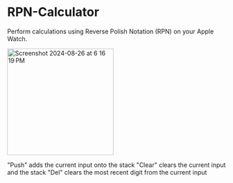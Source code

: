 # RPN-Calculator

Perform calculations using Reverse Polish Notation (RPN) on your Apple Watch.

<img width="245" alt="Screenshot 2024-08-26 at 6 16 19 PM" src="https://github.com/user-attachments/assets/36d1f15d-f0f8-4cc9-993e-174877eac56a">

"Push" adds the current input onto the stack
"Clear" clears the current input and the stack
"Del" clears the most recent digit from the current input

